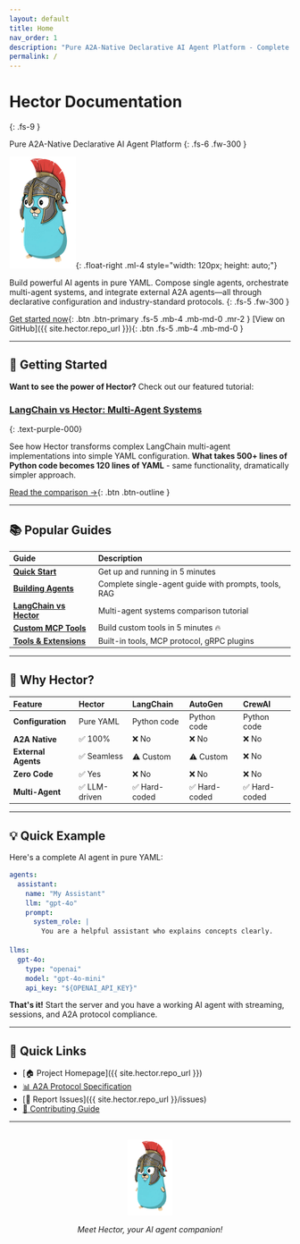 ```yaml
---
layout: default
title: Home
nav_order: 1
description: "Pure A2A-Native Declarative AI Agent Platform - Complete Documentation"
permalink: /
---
```


# Hector Documentation
{: .fs-9 }

Pure A2A-Native Declarative AI Agent Platform
{: .fs-6 .fw-300 }

![Hector Gopher](hector-gopher.png){: .float-right .ml-4 style="width: 120px; height: auto;"}

Build powerful AI agents in pure YAML. Compose single agents, orchestrate multi-agent systems, and integrate external A2A agents—all through declarative configuration and industry-standard protocols.
{: .fs-5 .fw-300 }

[Get started now](/QUICK_START){: .btn .btn-primary .fs-5 .mb-4 .mb-md-0 .mr-2 }
[View on GitHub]({{ site.hector.repo_url }}){: .btn .fs-5 .mb-4 .mb-md-0 }

---

## 🚀 Getting Started

<div class="code-example" markdown="1">

**Want to see the power of Hector?** Check out our featured tutorial:

### [LangChain vs Hector: Multi-Agent Systems](/tutorials/MULTI_AGENT_RESEARCH_PIPELINE)
{: .text-purple-000}

See how Hector transforms complex LangChain multi-agent implementations into simple YAML configuration. **What takes 500+ lines of Python code becomes 120 lines of YAML** - same functionality, dramatically simpler approach.

[Read the comparison →](/tutorials/MULTI_AGENT_RESEARCH_PIPELINE){: .btn .btn-outline }

</div>

---

## 📚 Popular Guides

| Guide | Description |
|:------|:------------|
| [**Quick Start**](/QUICK_START) | Get up and running in 5 minutes |
| [**Building Agents**](/AGENTS) | Complete single-agent guide with prompts, tools, RAG |
| [**LangChain vs Hector**](/tutorials/MULTI_AGENT_RESEARCH_PIPELINE) | Multi-agent systems comparison tutorial |
| [**Custom MCP Tools**](/MCP_CUSTOM_TOOLS) | Build custom tools in 5 minutes 🔥 |
| [**Tools & Extensions**](/TOOLS) | Built-in tools, MCP protocol, gRPC plugins |

---

## 🌟 Why Hector?

| Feature | Hector | LangChain | AutoGen | CrewAI |
|:--------|:-------|:----------|:--------|:-------|
| **Configuration** | Pure YAML | Python code | Python code | Python code |
| **A2A Native** | ✅ 100% | ❌ No | ❌ No | ❌ No |
| **External Agents** | ✅ Seamless | ⚠️ Custom | ⚠️ Custom | ❌ No |
| **Zero Code** | ✅ Yes | ❌ No | ❌ No | ❌ No |
| **Multi-Agent** | ✅ LLM-driven | ✅ Hard-coded | ✅ Hard-coded | ✅ Hard-coded |

---

## 💡 Quick Example

Here's a complete AI agent in pure YAML:

```yaml
agents:
  assistant:
    name: "My Assistant"
    llm: "gpt-4o"
    prompt:
      system_role: |
        You are a helpful assistant who explains concepts clearly.

llms:
  gpt-4o:
    type: "openai"
    model: "gpt-4o-mini"
    api_key: "${OPENAI_API_KEY}"
```

**That's it!** Start the server and you have a working AI agent with streaming, sessions, and A2A protocol compliance.

---

## 🔗 Quick Links

- [🏠 Project Homepage]({{ site.hector.repo_url }})
- [📊 A2A Protocol Specification](https://a2a-protocol.org)
- [🐛 Report Issues]({{ site.hector.repo_url }}/issues)
- [🤝 Contributing Guide](/CONTRIBUTING)

---

<div style="text-align: center; margin: 2rem 0;">
  <img src="hector-gopher.png" alt="Hector Gopher Mascot" style="width: 80px; height: auto;">
  <p><em>Meet Hector, your AI agent companion!</em></p>
</div>
